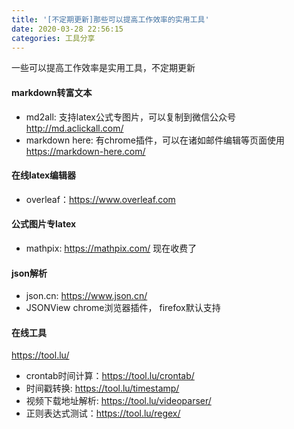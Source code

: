 ```yaml
---
title: '[不定期更新]那些可以提高工作效率的实用工具'
date: 2020-03-28 22:56:15
categories: 工具分享 
---
```


一些可以提高工作效率是实用工具，不定期更新

<!-- more -->

#### markdown转富文本
- md2all: 支持latex公式专图片，可以复制到微信公众号 <http://md.aclickall.com/> 
- markdown here: 有chrome插件，可以在诸如邮件编辑等页面使用 <https://markdown-here.com/>

#### 在线latex编辑器
- overleaf：<https://www.overleaf.com>

#### 公式图片专latex
- mathpix: <https://mathpix.com/> 现在收费了
  
#### json解析
- json.cn: <https://www.json.cn/>
- JSONView chrome浏览器插件， firefox默认支持

#### 在线工具
<https://tool.lu/>

- crontab时间计算：<https://tool.lu/crontab/>
- 时间戳转换: <https://tool.lu/timestamp/>
- 视频下载地址解析: <https://tool.lu/videoparser/>
- 正则表达式测试：<https://tool.lu/regex/>